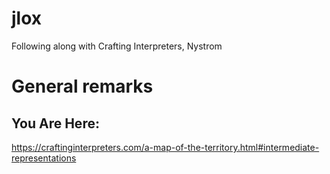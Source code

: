 # jlox
Following along with Crafting Interpreters, Nystrom
# General remarks

## You Are Here:
https://craftinginterpreters.com/a-map-of-the-territory.html#intermediate-representations

